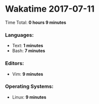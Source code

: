 # Wakatime 2017-07-11

Time Total: **0 hours 9 minutes**

### Languages:
- Text: **1 minutes** 
- Bash: **7 minutes** 

### Editors:
- Vim: **9 minutes** 

### Operating Systems:
- Linux: **9 minutes** 

